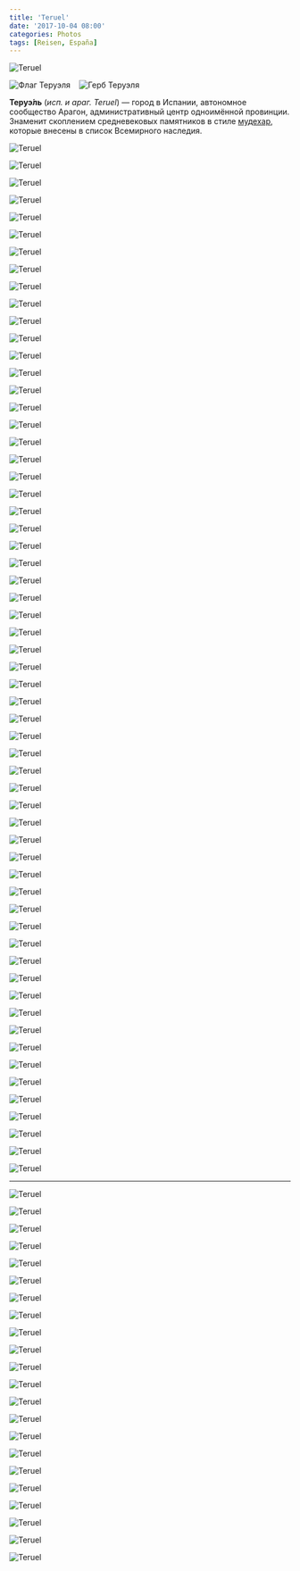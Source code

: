 ```yaml
---
title: 'Teruel'
date: '2017-10-04 08:00'
categories: Photos
tags: [Reisen, España]
---
```


<div class='preview'><img src='{{urls.media}}/teruel-collage.jpg' alt='Teruel'></div>

<img alt="Флаг Теруэля" src="https:////upload.wikimedia.org/wikipedia/commons/thumb/0/0d/Bandera_de_Teruel.svg/100px-Bandera_de_Teruel.svg.png">    <img alt="Герб Теруэля" src="https:////upload.wikimedia.org/wikipedia/commons/thumb/6/67/Escudo_de_Teruel_%28oficial%29.svg/100px-Escudo_de_Teruel_%28oficial%29.svg.png">

**Теруэ́ль** (_исп. и араг. Teruel_) — город в Испании, автономное сообщество Арагон, административный центр одноимённой провинции. Знаменит скоплением средневековых памятников в стиле [мудехар](https://ru.wikipedia.org/wiki/%D0%9C%D1%83%D0%B4%D0%B5%D1%85%D0%B0%D1%80), которые внесены в список Всемирного наследия.

<a id='04ee5ae3b8b6687544fa6ad707ec1260-800'></a>![Teruel]({{urls.media}}/04ee5ae3b8b6687544fa6ad707ec1260-800.jpg 'Лестница, ведущая вниз.')

<a id='338bf326a575a5c725816077aa537c7e-800'></a>![Teruel]({{urls.media}}/338bf326a575a5c725816077aa537c7e-800.jpg 'Министерство образования.')

<a id='748fe2e6c1967466916f6d30bddb50bc-800'></a>![Teruel]({{urls.media}}/748fe2e6c1967466916f6d30bddb50bc-800.jpg 'Башенки.')

<a id='2eb93b20e5e1bcf50751792b9de44b8f-800'></a>![Teruel]({{urls.media}}/2eb93b20e5e1bcf50751792b9de44b8f-800.jpg 'Дом с эркерами.')

<a id='46423e47da1502fd5272ed966b820ce8-800'></a>![Teruel]({{urls.media}}/46423e47da1502fd5272ed966b820ce8-800.jpg 'Офис Редхата в Теруэле приторговывает пиццей.')

<a id='f3982b772bd874da2194f26e84ee8ce5-800'></a>![Teruel]({{urls.media}}/f3982b772bd874da2194f26e84ee8ce5-800.jpg 'Мавзолей любовников.')

<a id='348df4a8f13257d22b5737d9d6a70655-800'></a>![Teruel]({{urls.media}}/348df4a8f13257d22b5737d9d6a70655-800.jpg 'Сами любовники.')

<a id='23d441b2090e5f7ae410f55329ba8ade-800'></a>![Teruel]({{urls.media}}/23d441b2090e5f7ae410f55329ba8ade-800.jpg 'Для плохо выучивших дорожные знаки: «Уступи дорогу!»')

<a id='9ff1a78ccb8a616e4434a999ef254653-800'></a>![Teruel]({{urls.media}}/9ff1a78ccb8a616e4434a999ef254653-800.jpg 'Инфернальный пейзаж (посвящается Алексею Андрееву).')

<a id='2b9e32a9389e39f91d16b1901fe883a7-800'></a>![Teruel]({{urls.media}}/2b9e32a9389e39f91d16b1901fe883a7-800.jpg 'Еще немного мудехара.')

<a id='81f33392566f4b9b1132cfa05a4e2215-800'></a>![Teruel]({{urls.media}}/81f33392566f4b9b1132cfa05a4e2215-800.jpg 'Мэрия.')

<a id='c24c92853d9778c31c9360726189b2e9-800'></a>![Teruel]({{urls.media}}/c24c92853d9778c31c9360726189b2e9-800.jpg 'Башня (мудехар).')

<a id='4e92c951602fc8eca0fede260bbef1fe-800'></a>![Teruel]({{urls.media}}/4e92c951602fc8eca0fede260bbef1fe-800.jpg 'Домик на центральной площади.')

<a id='21a2d6d6620d9dbfe780ddeea873abaa-800'></a>![Teruel]({{urls.media}}/21a2d6d6620d9dbfe780ddeea873abaa-800.jpg 'На реставрации.')

<a id='a263e3dc1e7f5a1f490add1ea93ec65e-800'></a>![Teruel]({{urls.media}}/a263e3dc1e7f5a1f490add1ea93ec65e-800.jpg 'Ну и ну!')

<a id='de3b93c466304a75d073a320b34d6377-800'></a>![Teruel]({{urls.media}}/de3b93c466304a75d073a320b34d6377-800.jpg 'Фавелы.')

<a id='b635d13ee1f1ce8ce0256b7c0ef6c291-800'></a>![Teruel]({{urls.media}}/b635d13ee1f1ce8ce0256b7c0ef6c291-800.jpg 'Еще фавелы.')

<a id='16adc20017a42f57c2531d3da808e259-800'></a>![Teruel]({{urls.media}}/16adc20017a42f57c2531d3da808e259-800.jpg 'Сынку, намалякай дядю на зебре!')

<a id='a5bb7656e28b7ff17510b056c4d6cbbf-800'></a>![Teruel]({{urls.media}}/a5bb7656e28b7ff17510b056c4d6cbbf-800.jpg 'XIV век.')

<a id='33f9c67e5410f69cae3b7d1a48bb9641-800'></a>![Teruel]({{urls.media}}/33f9c67e5410f69cae3b7d1a48bb9641-800.jpg 'Нечто среднее между мудехаром и казармой.')

<a id='832e19da651b08d6e74666732e248de2-800'></a>![Teruel]({{urls.media}}/832e19da651b08d6e74666732e248de2-800.jpg 'Муниципалитет рекомендует…')

<a id='f91a612bff6f05434c035fdbc503757a-800'></a>![Teruel]({{urls.media}}/f91a612bff6f05434c035fdbc503757a-800.jpg 'Многие негативные отзывы об отеле на Букинге содержат претензию: пол неровный. Неровный, хули, дом XVI века.')

<a id='89bc1272d23df69d6e07a8327087b9aa-800'></a>![Teruel]({{urls.media}}/89bc1272d23df69d6e07a8327087b9aa-800.jpg 'Номер в отеле: тесный альков.')

<a id='19a779ef14fb0c59d4df43ba6066da86-800'></a>![Teruel]({{urls.media}}/19a779ef14fb0c59d4df43ba6066da86-800.jpg 'Вид из окна отеля.')

<a id='63a4bdb3986811548ddd8add909d45cd-800'></a>![Teruel]({{urls.media}}/63a4bdb3986811548ddd8add909d45cd-800.jpg 'Внезапный готический шрифт на вывеске.')

<a id='dcd4a9113a0ef8cf885d7d02acb82a10-800'></a>![Teruel]({{urls.media}}/dcd4a9113a0ef8cf885d7d02acb82a10-800.jpg 'Отражение.')

<a id='c25ad7b6a3b3d7bd859159f7e506b7b2-800'></a>![Teruel]({{urls.media}}/c25ad7b6a3b3d7bd859159f7e506b7b2-800.jpg 'Башенки над лестницей.')

<a id='5cdfcea40ea3bf9cd68c85b0464ad69b-800'></a>![Teruel]({{urls.media}}/5cdfcea40ea3bf9cd68c85b0464ad69b-800.jpg 'Единственная традиционная архитектурно церковь в городе.')

<a id='9ad1d61c548c07e33c688edfa6c9db46-800'></a>![Teruel]({{urls.media}}/9ad1d61c548c07e33c688edfa6c9db46-800.jpg 'Центральная площадь.')

<a id='3ebae3385b94cc55d6589747fa367c52-800'></a>![Teruel]({{urls.media}}/3ebae3385b94cc55d6589747fa367c52-800.jpg 'Айва.')

<a id='1af2f20edbdb66b338e8c10afa76d6a6-800'></a>![Teruel]({{urls.media}}/1af2f20edbdb66b338e8c10afa76d6a6-800.jpg 'Еще айва.')

<a id='88900ba08385851130ef3e743549f151-800'></a>![Teruel]({{urls.media}}/88900ba08385851130ef3e743549f151-800.jpg 'Мудехарская башня Сальватор.')

<a id='db9ca9370bd0852cd7392bcf15c0ca2a-800'></a>![Teruel]({{urls.media}}/db9ca9370bd0852cd7392bcf15c0ca2a-800.jpg 'Мудехарская башня вечером.')

<a id='cd4957b54fa28a706e233160af7b8eb3-800'></a>![Teruel]({{urls.media}}/cd4957b54fa28a706e233160af7b8eb3-800.jpg 'Мудехарская башня утром.')

<a id='04f82e1f44fa2fc90d82b5c750699900-800'></a>![Teruel]({{urls.media}}/04f82e1f44fa2fc90d82b5c750699900-800.jpg 'Еще мудехарская башня.')

<a id='208da95c48ff090fb8ea5f9e3955503c-800'></a>![Teruel]({{urls.media}}/208da95c48ff090fb8ea5f9e3955503c-800.jpg 'Бычара на постаменте — символ города.')

<a id='17c2f8ec0ca0236534df84b1db48473d-800'></a>![Teruel]({{urls.media}}/17c2f8ec0ca0236534df84b1db48473d-800.jpg 'ЛОЛ.')

<a id='63b51a0b07bd1bdca0a221714a7e9e26-800'></a>![Teruel]({{urls.media}}/63b51a0b07bd1bdca0a221714a7e9e26-800.jpg 'Орнамент лестничной балюстрады.')

<a id='e500aaba7bff8ef2ae29da4f232c81ed-800'></a>![Teruel]({{urls.media}}/e500aaba7bff8ef2ae29da4f232c81ed-800.jpg 'Реконструкция в самом центре города.')

<a id='7c20f4dd3802212ca706498c861789ae-800'></a>![Teruel]({{urls.media}}/7c20f4dd3802212ca706498c861789ae-800.jpg 'Лестничный фонарь.')

<a id='6316d6fef0ca51d2a70c80c264fce8b7-800'></a>![Teruel]({{urls.media}}/6316d6fef0ca51d2a70c80c264fce8b7-800.jpg 'Столик в кафе.')

<a id='4d45c28d72acffd671e957e22135d53e-800'></a>![Teruel]({{urls.media}}/4d45c28d72acffd671e957e22135d53e-800.jpg 'Лестница, основное богатство.')

<a id='6c296403943cf2de41db14a8702e6aaa-800'></a>![Teruel]({{urls.media}}/6c296403943cf2de41db14a8702e6aaa-800.jpg 'Жилые кварталы.')

<a id='17ad2b8c512abafb360f6629d9a82c84-800'></a>![Teruel]({{urls.media}}/17ad2b8c512abafb360f6629d9a82c84-800.jpg 'Провокационное l&l: разделительной точки в кастейано нет, это каталан.')

<a id='2050e29f87b86681c5339a7f0c26ed9c-800'></a>![Teruel]({{urls.media}}/2050e29f87b86681c5339a7f0c26ed9c-800.jpg 'Арочки.')

<a id='b8ee3ba4ab2787c50b31b5a0eb52300f-800'></a>![Teruel]({{urls.media}}/b8ee3ba4ab2787c50b31b5a0eb52300f-800.jpg 'Четыре символа города: аншег, бычара, звезда, и мясник, специализирующийся на говядине.')

<a id='6c238fd03e71dcb1362944ed42322eb1-800'></a>![Teruel]({{urls.media}}/6c238fd03e71dcb1362944ed42322eb1-800.jpg 'Эркерок.')

<a id='a1c354b406ef87b0ddd19785d276bbb2-800'></a>![Teruel]({{urls.media}}/a1c354b406ef87b0ddd19785d276bbb2-800.jpg 'Центральная площадь рано утром.')

<a id='e32bce3d96507cf496ba7bc022695b60-800'></a>![Teruel]({{urls.media}}/e32bce3d96507cf496ba7bc022695b60-800.jpg 'Это не те башенки, которые были раньше :)')

<a id='eda3886f029f3cc82c46dfdd08504b76-800'></a>![Teruel]({{urls.media}}/eda3886f029f3cc82c46dfdd08504b76-800.jpg 'Посольство Ирландии в Теруэле.')

<a id='bfa6448f1320158ea59f101da53d06f5-800'></a>![Teruel]({{urls.media}}/bfa6448f1320158ea59f101da53d06f5-800.jpg 'Урна.')

<a id='fe022fc338e02cc0e5616e0ee5e4f251-800'></a>![Teruel]({{urls.media}}/fe022fc338e02cc0e5616e0ee5e4f251-800.jpg 'Башня.')

<a id='b51aab426c8b450a2ba5e6c0ef1830ae-800'></a>![Teruel]({{urls.media}}/b51aab426c8b450a2ba5e6c0ef1830ae-800.jpg 'В окрестностях мудехара.')

<a id='b217073051a266897eb538c45e9c76e0-800'></a>![Teruel]({{urls.media}}/b217073051a266897eb538c45e9c76e0-800.jpg 'Лучший ресторан в городе.')

<a id='dd04a635c483e4a57dd4b5d4c6333a09-800'></a>![Teruel]({{urls.media}}/dd04a635c483e4a57dd4b5d4c6333a09-800.jpg 'Ресторан Rokelin, кафель в уборной.')

<a id='628b9b5153de88dec704d673a2261b20-800'></a>![Teruel]({{urls.media}}/628b9b5153de88dec704d673a2261b20-800.jpg 'Еще немного видов лестницы.')

<a id='5cc9c5b447ad8448ec4fa28e458c3c42-800'></a>![Teruel]({{urls.media}}/5cc9c5b447ad8448ec4fa28e458c3c42-800.jpg 'Свинина, консервированная в оливковом масле (sic!).')

<a id='5d73e0bacac22dff1af649da6223f4fd-800'></a>![Teruel]({{urls.media}}/5d73e0bacac22dff1af649da6223f4fd-800.jpg 'Мост в новый город.')

<a id='312dc567300d3d8089e741d143a2c96c-800'></a>![Teruel]({{urls.media}}/312dc567300d3d8089e741d143a2c96c-800.jpg 'Сейф. Не спрашивайте.')

<a id='846a52fdcff51a8e290472f28b6166da-800'></a>![Teruel]({{urls.media}}/846a52fdcff51a8e290472f28b6166da-800.jpg 'Еще вид.')

---

<a id='9a5ceefc1588646123a66e57aa21b4f2-800'></a>![Teruel]({{urls.media}}/9a5ceefc1588646123a66e57aa21b4f2-800.jpg 'Уличные таблички.')

<a id='2014ac6e228111af4a358de99e31b60b-800'></a>![Teruel]({{urls.media}}/2014ac6e228111af4a358de99e31b60b-800.jpg 'Улица им. Кота.')

<a id='3b0f1585f42ea75f96c8abda0fb403cb-800'></a>![Teruel]({{urls.media}}/3b0f1585f42ea75f96c8abda0fb403cb-800.jpg 'Площадь Бычка, Информационное туристическое бюро, Мавзолейй любовников.')

<a id='8d701074887ee782b5b4baa2e65b2edd-800'></a>![Teruel]({{urls.media}}/8d701074887ee782b5b4baa2e65b2edd-800.jpg 'Клавель.')

<a id='66314d9554ba972597b2df3d554b4f61-800'></a>![Teruel]({{urls.media}}/66314d9554ba972597b2df3d554b4f61-800.jpg 'Местная полиция.')

<a id='4687212f991bed60860020ceffa139f1-800'></a>![Teruel]({{urls.media}}/4687212f991bed60860020ceffa139f1-800.jpg 'Святая Эмеренсиана.')

<a id='e3e7c1018df86b8d12a2c7f8c3dd1d92-800'></a>![Teruel]({{urls.media}}/e3e7c1018df86b8d12a2c7f8c3dd1d92-800.jpg 'Улица соматери.')

<a id='9110e7fe71c5a6fde90f174aca93f3c2-800'></a>![Teruel]({{urls.media}}/9110e7fe71c5a6fde90f174aca93f3c2-800.jpg 'Альканиз.')

<a id='895938586bea38cf3343715fe63c7bf1-800'></a>![Teruel]({{urls.media}}/895938586bea38cf3343715fe63c7bf1-800.jpg 'Анселино Поланко — табличка XIX века.')

<a id='555226e7f64d1173c8e0a25a27c1be39-800'></a>![Teruel]({{urls.media}}/555226e7f64d1173c8e0a25a27c1be39-800.jpg 'Ринкон.')

<a id='d9f65885a9493998e80e9371423ae722-800'></a>![Teruel]({{urls.media}}/d9f65885a9493998e80e9371423ae722-800.jpg 'ЕС выдал немного бабла на этот проект.')

<a id='7d382cee2078f9f7f1bfae86b30b85b3-800'></a>![Teruel]({{urls.media}}/7d382cee2078f9f7f1bfae86b30b85b3-800.jpg 'И на этот.')

<a id='521f100a2903462c303e922ffb46ee9e-800'></a>![Teruel]({{urls.media}}/521f100a2903462c303e922ffb46ee9e-800.jpg 'Магистерио.')

<a id='6f90f0237016e20fb811c1d30da6f483-800'></a>![Teruel]({{urls.media}}/6f90f0237016e20fb811c1d30da6f483-800.jpg 'Гасконец с испанским именем.')

<a id='ab0982081b1b808a56195e8d13fbcbf3-800'></a>![Teruel]({{urls.media}}/ab0982081b1b808a56195e8d13fbcbf3-800.jpg 'Улица блондина.')

<a id='a9882b429534b53266f9b4069f6ab1c1-800'></a>![Teruel]({{urls.media}}/a9882b429534b53266f9b4069f6ab1c1-800.jpg 'Площадь фасольки.')

<a id='44ab6bebf72b9fccf82cf8d6dd564d50-800'></a>![Teruel]({{urls.media}}/44ab6bebf72b9fccf82cf8d6dd564d50-800.jpg 'Бык-декан.')

<a id='769be0951ac8c85c44ee5637021fc43a-800'></a>![Teruel]({{urls.media}}/769be0951ac8c85c44ee5637021fc43a-800.jpg 'Аптека не остает от муниципалитета по стилю оформления табличек.')

<a id='6db906d4f67a9dd29e9de40f73129455-800'></a>![Teruel]({{urls.media}}/6db906d4f67a9dd29e9de40f73129455-800.jpg 'Люк с бычком.')

<a id='567c1de3f045175c416f3a8e6905c7a1-800'></a>![Teruel]({{urls.media}}/567c1de3f045175c416f3a8e6905c7a1-800.jpg 'Люк с бычком, на 75 лет старше. Это называется «традиции».')

<a id='84f1af5b29825b53449bcc5218444fcf-800'></a>![Teruel]({{urls.media}}/84f1af5b29825b53449bcc5218444fcf-800.jpg 'Люк с арабскими мотивами.')

<a id='695280074fdceb0d442d4e3b8c6a611d-800'></a>![Teruel]({{urls.media}}/695280074fdceb0d442d4e3b8c6a611d-800.jpg 'Еще люк.')

